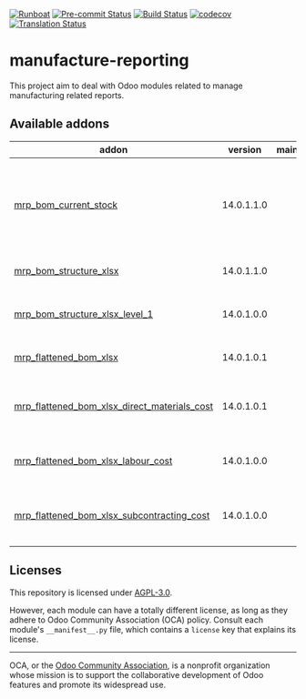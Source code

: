 
[![Runboat](https://img.shields.io/badge/runboat-Try%20me-875A7B.png)](https://runboat.odoo-community.org/builds?repo=OCA/manufacture-reporting&target_branch=14.0)
[![Pre-commit Status](https://github.com/OCA/manufacture-reporting/actions/workflows/pre-commit.yml/badge.svg?branch=14.0)](https://github.com/OCA/manufacture-reporting/actions/workflows/pre-commit.yml?query=branch%3A14.0)
[![Build Status](https://github.com/OCA/manufacture-reporting/actions/workflows/test.yml/badge.svg?branch=14.0)](https://github.com/OCA/manufacture-reporting/actions/workflows/test.yml?query=branch%3A14.0)
[![codecov](https://codecov.io/gh/OCA/manufacture-reporting/branch/14.0/graph/badge.svg)](https://codecov.io/gh/OCA/manufacture-reporting)
[![Translation Status](https://translation.odoo-community.org/widgets/manufacture-reporting-14-0/-/svg-badge.svg)](https://translation.odoo-community.org/engage/manufacture-reporting-14-0/?utm_source=widget)

<!-- /!\ do not modify above this line -->

# manufacture-reporting

This project aim to deal with Odoo modules related to manage manufacturing related reports.

<!-- /!\ do not modify below this line -->

<!-- prettier-ignore-start -->

[//]: # (addons)

Available addons
----------------
addon | version | maintainers | summary
--- | --- | --- | ---
[mrp_bom_current_stock](mrp_bom_current_stock/) | 14.0.1.1.0 |  | Add a report that explodes the bill of materials and show the stock available in the source location.
[mrp_bom_structure_xlsx](mrp_bom_structure_xlsx/) | 14.0.1.1.0 |  | Export BoM Structure to Excel .XLSX
[mrp_bom_structure_xlsx_level_1](mrp_bom_structure_xlsx_level_1/) | 14.0.1.0.0 |  | Export BOM Structure (Level 1) to Excel .XLSX
[mrp_flattened_bom_xlsx](mrp_flattened_bom_xlsx/) | 14.0.1.0.1 |  | Export Flattened BOM to Excel
[mrp_flattened_bom_xlsx_direct_materials_cost](mrp_flattened_bom_xlsx_direct_materials_cost/) | 14.0.1.0.1 |  | Export Flattened BOM to Excel with direct materials cost
[mrp_flattened_bom_xlsx_labour_cost](mrp_flattened_bom_xlsx_labour_cost/) | 14.0.1.0.0 |  | Export Flattened BOM to Excel with labour cost
[mrp_flattened_bom_xlsx_subcontracting_cost](mrp_flattened_bom_xlsx_subcontracting_cost/) | 14.0.1.0.0 |  | Export Flattened BOM to Excel with subcontracting cost

[//]: # (end addons)

<!-- prettier-ignore-end -->

## Licenses

This repository is licensed under [AGPL-3.0](LICENSE).

However, each module can have a totally different license, as long as they adhere to Odoo Community Association (OCA)
policy. Consult each module's `__manifest__.py` file, which contains a `license` key
that explains its license.

----
OCA, or the [Odoo Community Association](http://odoo-community.org/), is a nonprofit
organization whose mission is to support the collaborative development of Odoo features
and promote its widespread use.
